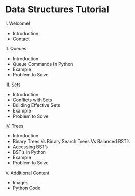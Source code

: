 # Data Structures Tutorial

I.	Welcome!
* Introduction
* Contact
  
II.	Queues
* Introduction
* Queue Commands in Python
* Example
* Problem to Solve
  
III.	Sets
* Introduction
* Conflicts with Sets
* Building Effective Sets
* Example
* Problem to Solve
  
IV.	Trees
* Introduction
* Binary Trees Vs Binary Search Trees Vs Balanced BST’s
* Accessing BST’s
* BST’s in Python
* Example
* Problem to Solve 

V.	Additional Content
-	Images
-	Python Code
